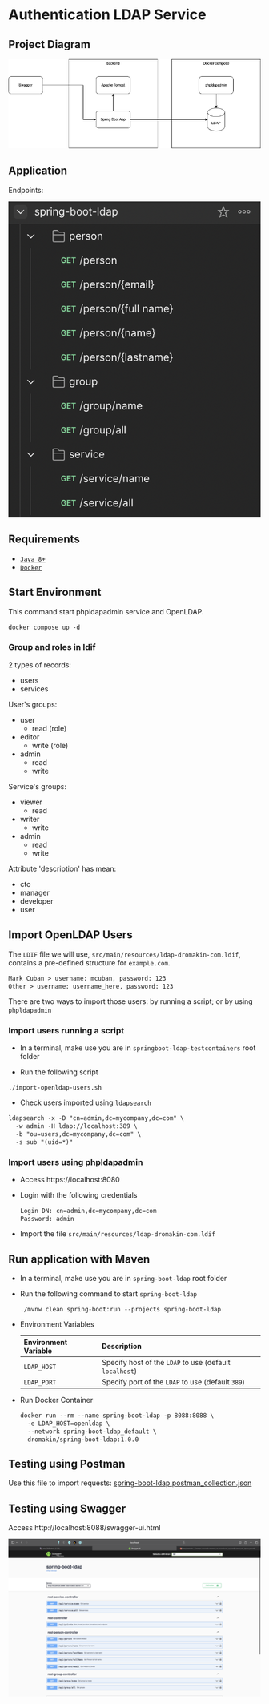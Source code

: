 # Authentication LDAP Service

## Project Diagram
![project_diagram.drawio.png](docs%2Fproject_diagram.drawio.png)

## Application
Endpoints:

![1.png](docs%2F1.png)

## Requirements

- [`Java 8+`]( https://www.oracle.com/java/technologies/downloads/)
- [`Docker`](https://www.docker.com/)

## Start Environment
This command start phpldapadmin service and OpenLDAP.
```
docker compose up -d
```

### Group and roles in ldif

2 types of records:
- users
- services

User's groups:
- user
    - read (role)
- editor
    - write (role)
- admin
    - read
    - write

Service's groups:
- viewer
    - read
- writer
    - write
- admin
    - read
    - write


Attribute 'description' has mean:
- cto
- manager
- developer
- user

## Import OpenLDAP Users

The `LDIF` file we will use, `src/main/resources/ldap-dromakin-com.ldif`, contains a pre-defined structure for `example.com`.

```
Mark Cuban > username: mcuban, password: 123
Other > username: username_here, password: 123
```

There are two ways to import those users: by running a script; or by using `phpldapadmin`

### Import users running a script

- In a terminal, make use you are in `springboot-ldap-testcontainers` root folder

- Run the following script
```
./import-openldap-users.sh
```

- Check users imported using [`ldapsearch`](https://linux.die.net/man/1/ldapsearch)
```
ldapsearch -x -D "cn=admin,dc=mycompany,dc=com" \
  -w admin -H ldap://localhost:389 \
  -b "ou=users,dc=mycompany,dc=com" \
  -s sub "(uid=*)"
```

### Import users using phpldapadmin

- Access https://localhost:8080

- Login with the following credentials
  ```
  Login DN: cn=admin,dc=mycompany,dc=com
  Password: admin
  ```

- Import the file `src/main/resources/ldap-dromakin-com.ldif`

## Run application with Maven

- In a terminal, make use you are in `spring-boot-ldap` root folder

- Run the following command to start `spring-boot-ldap`
  ```
  ./mvnw clean spring-boot:run --projects spring-boot-ldap
  ```

- Environment Variables

  | Environment Variable | Description                                             |
    |----------------------|---------------------------------------------------------|
  | `LDAP_HOST`          | Specify host of the `LDAP` to use (default `localhost`) |
  | `LDAP_PORT`          | Specify port of the `LDAP` to use (default `389`)       |

- Run Docker Container
  ```
  docker run --rm --name spring-boot-ldap -p 8088:8088 \
    -e LDAP_HOST=openldap \
    --network spring-boot-ldap_default \
    dromakin/spring-boot-ldap:1.0.0
  ```

## Testing using Postman

Use this file to import requests:
[spring-boot-ldap.postman_collection.json](src%2Ftest%2Fjava%2Fspring-boot-ldap.postman_collection.json)

## Testing using Swagger
Access http://localhost:8088/swagger-ui.html

![2.png](docs%2F2.png)
